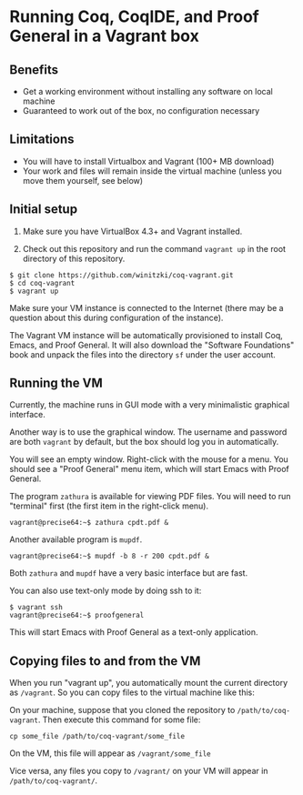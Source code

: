 # Running Coq, CoqIDE, and Proof General in a Vagrant box

## Benefits

- Get a working environment without installing any software on local machine
- Guaranteed to work out of the box, no configuration necessary

## Limitations

- You will have to install Virtualbox and Vagrant (100+ MB download)
- Your work and files will remain inside the virtual machine (unless you move them yourself, see below)

## Initial setup

1. Make sure you have VirtualBox 4.3+ and Vagrant installed.

2. Check out this repository and run the command `vagrant up` in the root directory of this repository.

```
$ git clone https://github.com/winitzki/coq-vagrant.git
$ cd coq-vagrant
$ vagrant up
```

Make sure your VM instance is connected to the Internet (there may be a question about this during configuration of the instance).

The Vagrant VM instance will be automatically provisioned to install Coq, Emacs, and Proof General.
It will also download the "Software Foundations" book and unpack the files into the directory `sf` under the user account.

## Running the VM

Currently, the machine runs in GUI mode with a very minimalistic graphical interface.

Another way is to use the graphical window. The username and password are both `vagrant` by default, but the box should log you in automatically.

You will see an empty window. Right-click with the mouse for a menu. You should see a "Proof General" menu item, which will start Emacs with Proof General.

The program `zathura` is available for viewing PDF files. You will need to run "terminal" first (the first item in the right-click menu).

```
vagrant@precise64:~$ zathura cpdt.pdf &
```

Another available program is `mupdf`. 

```
vagrant@precise64:~$ mupdf -b 8 -r 200 cpdt.pdf &
```

Both `zathura` and `mupdf` have a very basic interface but are fast.


You can also use text-only mode by doing ssh to it:

```
$ vagrant ssh
vagrant@precise64:~$ proofgeneral
```
This will start Emacs with Proof General as a text-only application.


## Copying files to and from the VM

When you run "vagrant up", you automatically mount the current directory as `/vagrant`. So you can copy files to the virtual machine like this:

On your machine, suppose that you cloned the repository to `/path/to/coq-vagrant`. Then execute this command for some file:

`cp some_file /path/to/coq-vagrant/some_file`

On the VM, this file will appear as `/vagrant/some_file`

Vice versa, any files you copy to `/vagrant/` on your VM will appear in `/path/to/coq-vagrant/`.
